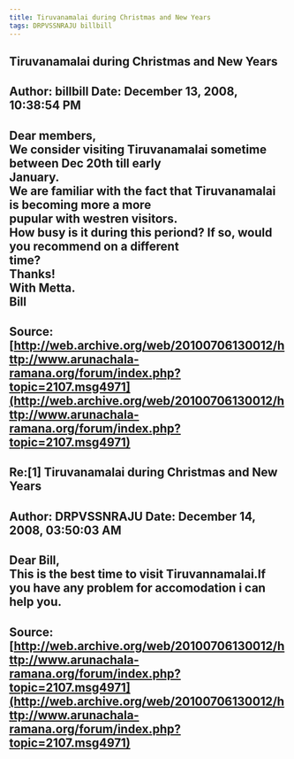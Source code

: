 ```yaml
--- 
title: Tiruvanamalai during Christmas and New Years   
tags: DRPVSSNRAJU billbill  
---  
```

## Tiruvanamalai during Christmas and New Years  
Author: billbill            Date: December 13, 2008, 10:38:54 PM  
---  
Dear members,   
We consider visiting Tiruvanamalai sometime between Dec 20th till early  
January.   
We are familiar with the fact that Tiruvanamalai is becoming more a more  
pupular with westren visitors.   
How busy is it during this periond? If so, would you recommend on a different  
time?   
Thanks!   
With Metta.   
Bill
 ---  
Source:[http://web.archive.org/web/20100706130012/http://www.arunachala-ramana.org/forum/index.php?topic=2107.msg4971](http://web.archive.org/web/20100706130012/http://www.arunachala-ramana.org/forum/index.php?topic=2107.msg4971)   
---  

## Re:[1] Tiruvanamalai during Christmas and New Years  
Author: DRPVSSNRAJU         Date: December 14, 2008, 03:50:03 AM  
---  
Dear Bill,   
 This is the best time to visit Tiruvannamalai.If you have any problem for accomodation i can help you.
 ---  
Source:[http://web.archive.org/web/20100706130012/http://www.arunachala-ramana.org/forum/index.php?topic=2107.msg4971](http://web.archive.org/web/20100706130012/http://www.arunachala-ramana.org/forum/index.php?topic=2107.msg4971)   
---  

